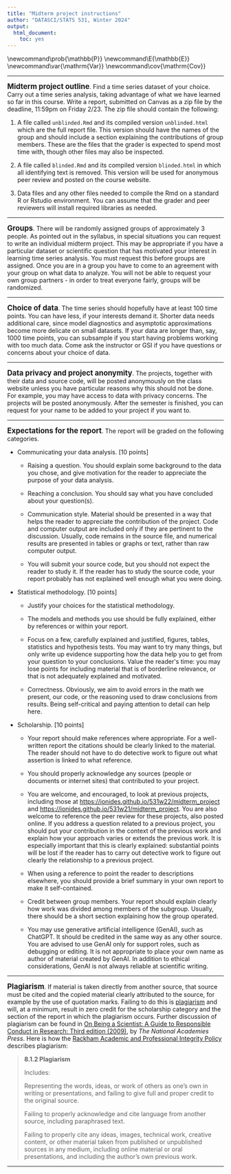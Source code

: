 ```yaml
---
title: "Midterm project instructions"
author: "DATASCI/STATS 531, Winter 2024"
output:
  html_document:
    toc: yes
---
```


\newcommand\prob{\mathbb{P}}
\newcommand\E{\mathbb{E}}
\newcommand\var{\mathrm{Var}}
\newcommand\cov{\mathrm{Cov}}

-----------


**<big>Midterm project outline</big>**. Find a time series dataset of your choice. Carry out a time series analysis, taking advantage of what we have learned so far in this course. Write a report, submitted on Canvas as a zip file by the deadline, 11:59pm on Friday 2/23. The zip file should contain the following:

1. A file called `unblinded.Rmd` and its compiled version `unblinded.html` which are the full report file. This version should have the names of the group and should include a section explaining the contributions of group members. These are the files that the grader is expected to spend most time with, though other files may also be inspected.

2. A file called `blinded.Rmd` and its compiled version `blinded.html` in which all identifying text is removed. This version will be used for anonymous peer review and posted on the course website.

3. Data files and any other files needed to compile the Rmd on a standard R or Rstudio environment. You can assume that the grader and peer reviewers will install required libraries as needed.

---------

**<big>Groups</big>**. There will be randomly assigned groups of approximately 3 people. As pointed out in the syllabus, in special situations you can request to write an individual midterm project. This may be appropriate if you have a particular dataset or scientific question that has motivated your interest in learning time series analysis. You must request this before groups are assigned.  Once you are in a group you have to come to an agreement with your group on what data to analyze. You will not be able to request your own group partners - in order to treat everyone fairly, groups will be randomized.

--------

**<big>Choice of data</big>**. The time series should hopefully have at least 100 time points. You can have less, if your interests demand it. Shorter data needs additional care, since model diagnostics and asymptotic approximations become more delicate on small datasets. If your data are longer than, say, 1000 time points, you can subsample if you start having problems working with too much data. Come ask the instructor or GSI if you have questions or concerns about your choice of data.

----------

**<big>Data privacy and project anonymity</big>**. The projects, together with their data and source code, will be posted anonymously on the class website unless you have particular reasons why this should not be done. For example, you may have access to data with privacy concerns. The projects will be posted anonymously. After the semester is finished, you can request for your name to be added to your project if you want to.

---------

**<big>Expectations for the report</big>**. The report will be graded on the following categories.

* Communicating your data analysis. [10 points]

    + Raising a question. You should explain some background to the data you chose, and give motivation for the reader to appreciate the purpose of your data analysis. 

    + Reaching a conclusion. You should say what you have concluded about your question(s).

    + Communication style. Material should be presented in a way that helps the reader to appreciate the contribution of the project. Code and computer output are included only if they are pertinent to the discussion. Usually, code remains in the source file, and numerical results are presented in tables or graphs or text, rather than raw computer output.

    + You will submit your source code, but you should not expect the reader to study it. If the reader has to study the source code, your report probably has not explained well enough what you were doing.

* Statistical methodology. [10 points]

    + Justify your choices for the statistical methodology.

    + The models and methods you use should be fully explained, either by references or within your report.

    + Focus on a few, carefully explained and justified, figures, tables, statistics and hypothesis tests. You may want to try many things, but only write up evidence supporting how the data help you to get from your question to your conclusions. Value the reader's time: you may lose points for including material that is of borderline relevance, or that is not adequately explained and motivated.

    + Correctness. Obviously, we aim to avoid errors in the math we present, our code, or the reasoning used to draw conclusions from results. Being self-critical and paying attention to detail can help here. 

* Scholarship. [10 points]

    + Your report should make references where appropriate. For a well-written report the citations should be clearly linked to the material. The reader should not have to do detective work to figure out what assertion is linked to what reference.

    + You should properly acknowledge any sources (people or documents or internet sites) that contributed to your project.

    + You are welcome, and encouraged, to look at previous projects, including those at https://ionides.github.io/531w22/midterm_project and https://ionides.github.io/531w21/midterm_project.
    You are also welcome to reference the peer review for these projects, also posted online.
    If you address a question related to a previous project, you should put your contribution in the context of the previous work and explain how your approach varies or extends the previous work. 
It is especially important that this is clearly explained: substantial points will be lost if the reader has to carry out detective work to figure out clearly the relationship to a previous project.
    
    + When using a reference to point the reader to descriptions elsewhere, you should provide a brief summary in your own report to make it self-contained. 

    + Credit between group members. Your report should explain clearly how work was divided among members of the subgroup. Usually, there should be a short section explaining how the group operated.

    + You may use generative artificial intelligence (GenAI), such as ChatGPT. It should be credited in the same way as any other source. You are advised to use GenAI only for support roles, such as debugging or editing. It is not appropriate to place your own name as author of material created by GenAI. In addition to ethical considerations, GenAI is not always reliable at scientific writing.

----------

**<big>Plagiarism</big>**. If material is taken directly from another source, that source must be cited and the copied material clearly attributed to the source, for example by the use of quotation marks. Failing to do this is [plagiarism](https://en.wikipedia.org/wiki/Plagiarism) and will, at a minimum, result in zero credit for the scholarship category and the section of the report in which the plagiarism occurs. Further discussion of plagiarism can be found in [On Being a Scientist: A Guide to Responsible Conduct in Research: Third edition (2009)](http://www.nap.edu/catalog.php?record_id=12192), by <i>The National Academies Press</i>.
Here is how the [Rackham Academic and Professional Integrity Policy](http://www.rackham.umich.edu/current-students/policies/academic-policies/section11#1132) describes plagiarism:

> <b> 8.1.2 Plagiarism </b>
>
> Includes:
>
>    Representing the words, ideas, or work of others as one’s own in writing or presentations, and failing to give full and proper credit to the original source.
>
>    Failing to properly acknowledge and cite language from another source, including paraphrased text.
>
>    Failing to properly cite any ideas, images, technical work, creative content, or other material taken from published or unpublished sources in any medium, including online material or oral presentations, and including the author’s own previous work.


------------

